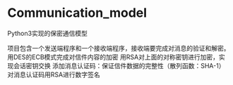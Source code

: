 # Communication_model
Python3实现的保密通信模型

项目包含一个发送端程序和一个接收端程序，接收端要完成对消息的验证和解密。
用DES的ECB模式完成对信件内容的加密
用RSA对上面的对称密钥进行加密，实现会话密钥交换
添加消息认证码：保证信件数据的完整性（散列函数：SHA-1）
对消息认证码用RSA进行数字签名
